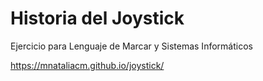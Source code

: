 # Historia del Joystick
Ejercicio para Lenguaje de Marcar y Sistemas Informáticos

https://mnataliacm.github.io/joystick/


